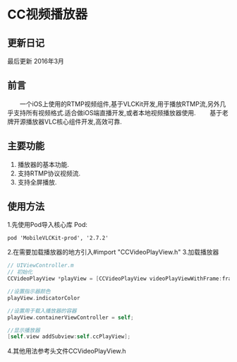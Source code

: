 # CC视频播放器

## 更新日记
最后更新 2016年3月

## 前言
　　一个iOS上使用的RTMP视频组件,基于VLCKit开发,用于播放RTMP流,另外几乎支持所有视频格式.适合做iOS端直播开发,或者本地视频播放器使用.
　　基于老牌开源播放器VLC核心组件开发,高效可靠.

## 主要功能
1. 播放器的基本功能.
2. 支持RTMP协议视频流.
3. 支持全屏播放.

## 使用方法
1.先使用Pod导入核心库
Pod:

    pod 'MobileVLCKit-prod', '2.7.2'

2.在需要加载播放器的地方引入#import "CCVideoPlayView.h"
3.加载播放器
``` objectivec
// UIViewController.m
// 初始化
CCVideoPlayView *playView = [CCVideoPlayView videoPlayViewWithFrame:frame URL:playerURL delegate:self];

//设置指示器颜色
playView.indicatorColor

//设置用于载入播放器的容器
playView.containerViewController = self;

//显示播放器
[self.view addSubview:self.ccPlayView];
```

4.其他用法参考头文件CCVideoPlayView.h
